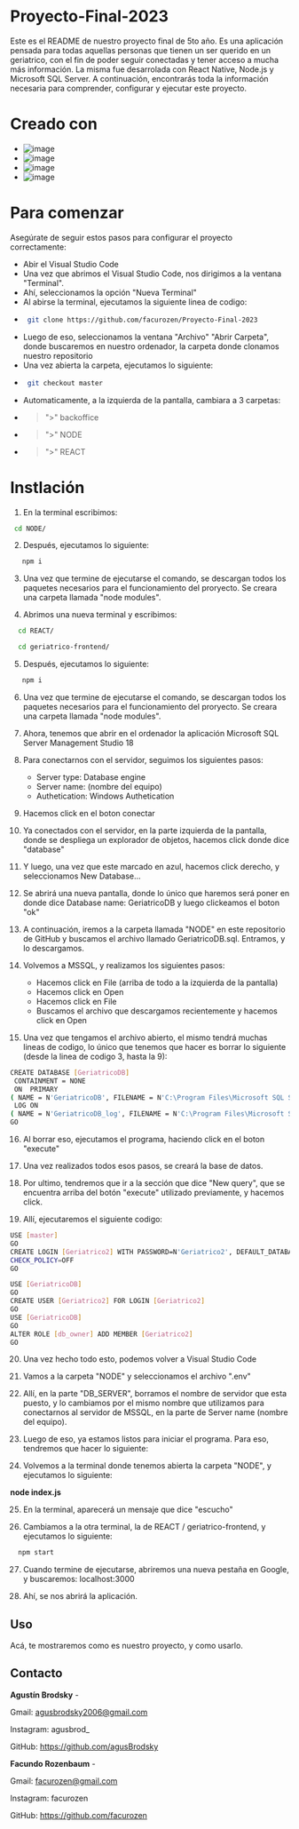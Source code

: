 # Proyecto-Final-2023

Este es el README de nuestro proyecto final de 5to año. Es una aplicación pensada para todas aquellas personas que tienen un ser querido en un geriatrico, con el fin de poder seguir conectadas y tener acceso a mucha más información. La misma fue desarrolada con React Native, Node.js y Microsoft SQL Server. A continuación, encontrarás toda la información necesaria para comprender, configurar y ejecutar este proyecto.

# Creado con

* ![image](https://github.com/facurozen/Proyecto-Final-2023/assets/106318798/b1221d8d-d54b-42e5-9bda-6c67318a5dcc)
* ![image](https://github.com/facurozen/Proyecto-Final-2023/assets/106318798/441315cf-6874-4224-b851-27a8314f4235)
* ![image](https://github.com/facurozen/Proyecto-Final-2023/assets/106318798/0a9cc519-ac08-4111-b761-bc143cf41051)
* ![image](https://github.com/facurozen/Proyecto-Final-2023/assets/106318798/e9daf52e-08f6-4a94-bead-a136d8aa1894)

# Para comenzar

Asegúrate de seguir estos pasos para configurar el proyecto correctamente:
* Abir el Visual Studio Code
* Una vez que abrimos el Visual Studio Code, nos dirigimos a la ventana "Terminal".
* Ahí, seleccionamos la opción "Nueva Terminal"
* Al abirse la terminal, ejecutamos la siguiente linea de codigo:
* 
  ```sh
   git clone https://github.com/facurozen/Proyecto-Final-2023

   ```
* Luego de eso, seleccionamos la ventana "Archivo" "Abrir Carpeta", donde buscaremos en nuestro ordenador, la carpeta donde clonamos nuestro repositorio
* Una vez abierta la carpeta, ejecutamos lo siguiente:
* 
  ```sh
   git checkout master

   ```
* Automaticamente, a la izquierda de la pantalla, cambiara a 3 carpetas:
* > ">" backoffice
* > ">" NODE
* > ">" REACT


# Instlación

1. En la terminal escribimos: 
  ```sh
   cd NODE/

   ```
2. Después, ejecutamos lo siguiente:
```sh
   npm i

```
3. Una vez que termine de ejecutarse el comando, se descargan todos los paquetes necesarios para el funcionamiento del proryecto. Se creara una carpeta llamada "node modules".
   
4. Abrimos una nueva terminal y escribimos:
   
 ```sh
   cd REACT/

   ```
 ```sh
   cd geriatrico-frontend/

   ```
5. Después, ejecutamos lo siguiente:
```sh
   npm i

```
6. Una vez que termine de ejecutarse el comando, se descargan todos los paquetes necesarios para el funcionamiento del proryecto. Se creara una carpeta llamada "node modules".

7. Ahora, tenemos que abrir en el ordenador la aplicación Microsoft SQL Server Management Studio 18
   
8. Para conectarnos con el servidor, seguimos los siguientes pasos:
   * Server type: Database engine
   * Server name: (nombre del equipo)
   * Authetication: Windows Authetication

9. Hacemos click en el boton conectar
  
10. Ya conectados con el servidor, en la parte izquierda de la pantalla, donde se despliega un explorador de objetos, hacemos click donde dice "database"

11. Y luego, una vez que este marcado en azul, hacemos click derecho, y seleccionamos New Database...

12.  Se abrirá una nueva pantalla, donde lo único que haremos será poner en donde dice Database name: GeriatricoDB y luego clickeamos el boton "ok"

13. A continuación, iremos a la carpeta llamada "NODE" en este repositorio de GitHub y buscamos el archivo llamado GeriatricoDB.sql. Entramos, y lo descargamos.

14.  Volvemos a MSSQL, y realizamos los siguientes pasos:
     * Hacemos click en File (arriba de todo a la izquierda de la pantalla)
     * Hacemos click en Open
     * Hacemos click en File
     * Buscamos el archivo que descargamos recientemente y hacemos click en Open

15. Una vez que tengamos el archivo abierto, el mismo tendrá muchas lineas de codigo, lo único que tenemos que hacer es borrar lo siguiente (desde la linea de codigo 3, hasta la 9):

```sh
CREATE DATABASE [GeriatricoDB]
 CONTAINMENT = NONE
 ON  PRIMARY 
( NAME = N'GeriatricoDB', FILENAME = N'C:\Program Files\Microsoft SQL Server\MSSQL14.MSSQLSERVER\MSSQL\DATA\GeriatricoDB.mdf' , SIZE = 8192KB , MAXSIZE = UNLIMITED, FILEGROWTH = 65536KB )
 LOG ON 
( NAME = N'GeriatricoDB_log', FILENAME = N'C:\Program Files\Microsoft SQL Server\MSSQL14.MSSQLSERVER\MSSQL\DATA\GeriatricoDB_log.ldf' , SIZE = 8192KB , MAXSIZE = 2048GB , FILEGROWTH = 65536KB )
GO

```
    
16. Al borrar eso, ejecutamos el programa, haciendo click en el boton "execute"

17. Una vez realizados todos esos pasos, se creará la base de datos.

18. Por ultimo, tendremos que ir a la sección que dice "New query", que se encuentra arriba del botón "execute" utilizado previamente, y hacemos click.

19. Allí, ejecutaremos el siguiente codigo:   
```sh
USE [master]
GO
CREATE LOGIN [Geriatrico2] WITH PASSWORD=N'Geriatrico2', DEFAULT_DATABASE=[GeriatricoDB], CHECK_EXPIRATION=OFF,
CHECK_POLICY=OFF
GO

USE [GeriatricoDB]
GO
CREATE USER [Geriatrico2] FOR LOGIN [Geriatrico2]
GO
USE [GeriatricoDB]
GO
ALTER ROLE [db_owner] ADD MEMBER [Geriatrico2]
GO

```
20. Una vez hecho todo esto, podemos volver a Visual Studio Code

21. Vamos a la carpeta "NODE" y seleccionamos el archivo ".env"

22. Allí, en la parte "DB_SERVER", borramos el nombre de servidor que esta puesto, y lo cambiamos por el mismo nombre que utilizamos para conectarnos al servidor de MSSQL, en la parte de Server name (nombre del equipo).

23. Luego de eso, ya estamos listos para iniciar el programa. Para eso, tendremos que hacer lo siguiente:

24.  Volvemos a la terminal donde tenemos abierta la carpeta "NODE", y ejecutamos lo siguiente:
    
   **node index.js**

25. En la terminal, aparecerá un mensaje que dice "escucho"

26. Cambiamos a la otra terminal, la de REACT / geriatrico-frontend, y ejecutamos lo siguiente:
 ```sh
   npm start
   ```
27. Cuando termine de ejecutarse, abriremos una nueva pestaña en Google, y buscaremos: localhost:3000

28. Ahí, se nos abrirá la aplicación.

## Uso

Acá, te mostraremos como es nuestro proyecto, y como usarlo.

## Contacto

**Agustín Brodsky** - 

Gmail: agusbrodsky2006@gmail.com 

Instagram: agusbrod_

GitHub: https://github.com/agusBrodsky 

**Facundo Rozenbaum** - 

Gmail: facurozen@gmail.com 

Instagram: facurozen

GitHub: https://github.com/facurozen





